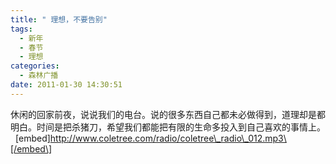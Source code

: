 ```yaml
---
title: " 理想，不要告别"
tags:
  - 新年
  - 春节
  - 理想
categories:
  - 森林广播
date: 2011-01-30 14:30:51
---
```


休闲的回家前夜，说说我们的电台。说的很多东西自己都未必做得到，道理却是都明白。时间是把杀猪刀，希望我们都能把有限的生命多投入到自己喜欢的事情上。   \[embed\]http://www.coletree.com/radio/coletree\_radio\_012.mp3\[/embed\]